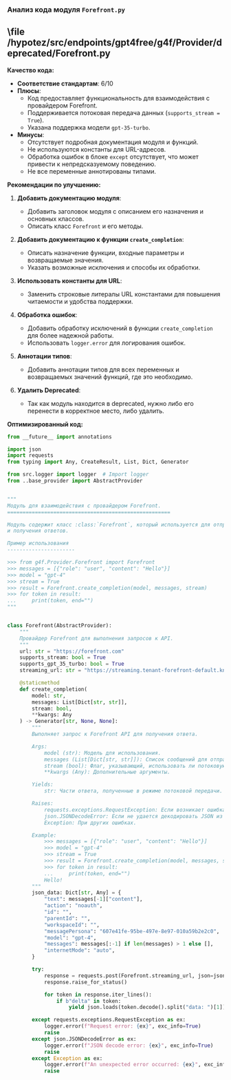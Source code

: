 ### **Анализ кода модуля `Forefront.py`**

## \file /hypotez/src/endpoints/gpt4free/g4f/Provider/deprecated/Forefront.py

**Качество кода:**

- **Соответствие стандартам**: 6/10
- **Плюсы**:
  - Код предоставляет функциональность для взаимодействия с провайдером Forefront.
  - Поддерживается потоковая передача данных (`supports_stream = True`).
  - Указана поддержка модели `gpt-35-turbo`.
- **Минусы**:
  - Отсутствует подробная документация модуля и функций.
  - Не используются константы для URL-адресов.
  - Обработка ошибок в блоке `except` отсутствует, что может привести к непредсказуемому поведению.
  - Не все переменные аннотированы типами.

**Рекомендации по улучшению:**

1.  **Добавить документацию модуля**:
    - Добавить заголовок модуля с описанием его назначения и основных классов.
    - Описать класс `Forefront` и его методы.

2.  **Добавить документацию к функции `create_completion`**:
    - Описать назначение функции, входные параметры и возвращаемые значения.
    - Указать возможные исключения и способы их обработки.

3.  **Использовать константы для URL**:
    - Заменить строковые литералы URL константами для повышения читаемости и удобства поддержки.

4.  **Обработка ошибок**:
    - Добавить обработку исключений в функции `create_completion` для более надежной работы.
    - Использовать `logger.error` для логирования ошибок.

5. **Аннотации типов**:
   - Добавить аннотации типов для всех переменных и возвращаемых значений функций, где это необходимо.

6. **Удалить Deprecated**:
   - Так как модуль находится в deprecated, нужно либо его перенести в корректное место, либо удалить.

**Оптимизированный код:**

```python
from __future__ import annotations

import json
import requests
from typing import Any, CreateResult, List, Dict, Generator

from src.logger import logger  # Import logger
from ..base_provider import AbstractProvider


"""
Модуль для взаимодействия с провайдером Forefront.
=====================================================

Модуль содержит класс :class:`Forefront`, который используется для отправки запросов к Forefront API
и получения ответов.

Пример использования
----------------------

>>> from g4f.Provider.Forefront import Forefront
>>> messages = [{"role": "user", "content": "Hello"}]
>>> model = "gpt-4"
>>> stream = True
>>> result = Forefront.create_completion(model, messages, stream)
>>> for token in result:
...     print(token, end="")
"""


class Forefront(AbstractProvider):
    """
    Провайдер Forefront для выполнения запросов к API.
    """
    url: str = "https://forefront.com"
    supports_stream: bool = True
    supports_gpt_35_turbo: bool = True
    streaming_url: str = "https://streaming.tenant-forefront-default.knative.chi.coreweave.com/free-chat"

    @staticmethod
    def create_completion(
        model: str,
        messages: List[Dict[str, str]],
        stream: bool,
        **kwargs: Any
    ) -> Generator[str, None, None]:
        """
        Выполняет запрос к Forefront API для получения ответа.

        Args:
            model (str): Модель для использования.
            messages (List[Dict[str, str]]): Список сообщений для отправки.
            stream (bool): Флаг, указывающий, использовать ли потоковую передачу.
            **kwargs (Any): Дополнительные аргументы.

        Yields:
            str: Части ответа, полученные в режиме потоковой передачи.

        Raises:
            requests.exceptions.RequestException: Если возникает ошибка при выполнении запроса.
            json.JSONDecodeError: Если не удается декодировать JSON из ответа.
            Exception: При других ошибках.

        Example:
            >>> messages = [{"role": "user", "content": "Hello"}]
            >>> model = "gpt-4"
            >>> stream = True
            >>> result = Forefront.create_completion(model, messages, stream)
            >>> for token in result:
            ...     print(token, end="")
            Hello!
        """
        json_data: Dict[str, Any] = {
            "text": messages[-1]["content"],
            "action": "noauth",
            "id": "",
            "parentId": "",
            "workspaceId": "",
            "messagePersona": "607e41fe-95be-497e-8e97-010a59b2e2c0",
            "model": "gpt-4",
            "messages": messages[:-1] if len(messages) > 1 else [],
            "internetMode": "auto",
        }

        try:
            response = requests.post(Forefront.streaming_url, json=json_data, stream=True)
            response.raise_for_status()

            for token in response.iter_lines():
                if b"delta" in token:
                    yield json.loads(token.decode().split("data: ")[1])["delta"]

        except requests.exceptions.RequestException as ex:
            logger.error(f"Request error: {ex}", exc_info=True)
            raise
        except json.JSONDecodeError as ex:
            logger.error(f"JSON decode error: {ex}", exc_info=True)
            raise
        except Exception as ex:
            logger.error(f"An unexpected error occurred: {ex}", exc_info=True)
            raise